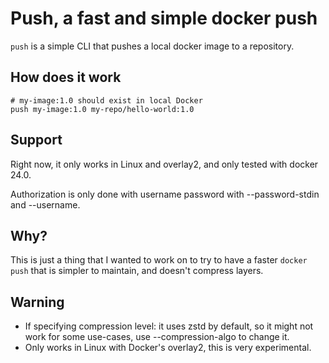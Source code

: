 # Push, a fast and simple docker push
`push` is a simple CLI that pushes a local docker image to a repository.


## How does it work
```
# my-image:1.0 should exist in local Docker
push my-image:1.0 my-repo/hello-world:1.0
```

## Support
Right now, it only works in Linux and overlay2, and only tested with docker 24.0.

Authorization is only done with username password with --password-stdin and --username.

## Why?
This is just a thing that I wanted to work on to try to have a 
faster `docker push` that is simpler to maintain, and doesn't 
compress layers.

## Warning
- If specifying compression level: it uses zstd by default, so it might not work for some use-cases, use --compression-algo to change it.
- Only works in Linux with Docker's overlay2, this is very experimental.
